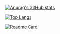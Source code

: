 [![Anurag's GitHub stats](https://github-readme-stats.vercel.app/api?username=xChonkster&theme=tokyonight&show_icons=true&count_private=true)](https://github.com/anuraghazra/github-readme-stats)

[![Top Langs](https://github-readme-stats.vercel.app/api/top-langs/?username=xChonkster&theme=tokyonight&show_icons=true&count_private=true)](https://github.com/anuraghazra/github-readme-stats)

[![Readme Card](https://github-readme-stats.vercel.app/api/pin/?username=xChonkster&repo=github-readme-stats)](https://github.com/anuraghazra/github-readme-stats)

